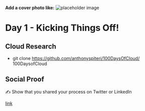 **Add a cover photo like:**
![placeholder image](https://via.placeholder.com/1200x600)

# Day 1 - Kicking Things Off!

## Cloud Research

- git clone https://github.com/anthonyspiteri/100DaysOfCloud/ 100DaysofCloud


## Social Proof

✍️ Show that you shared your process on Twitter or LinkedIn

[link](link)

